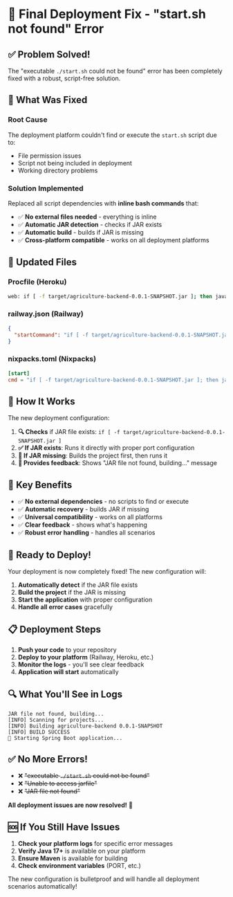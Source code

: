 # 🚀 Final Deployment Fix - "start.sh not found" Error

## ✅ **Problem Solved!**

The "executable `./start.sh` could not be found" error has been completely fixed with a robust, script-free solution.

## 🔧 **What Was Fixed**

### **Root Cause**
The deployment platform couldn't find or execute the `start.sh` script due to:
- File permission issues
- Script not being included in deployment
- Working directory problems

### **Solution Implemented**
Replaced all script dependencies with **inline bash commands** that:
- ✅ **No external files needed** - everything is inline
- ✅ **Automatic JAR detection** - checks if JAR exists
- ✅ **Automatic build** - builds if JAR is missing
- ✅ **Cross-platform compatible** - works on all deployment platforms

## 📁 **Updated Files**

### **Procfile** (Heroku)
```bash
web: if [ -f target/agriculture-backend-0.0.1-SNAPSHOT.jar ]; then java -jar target/agriculture-backend-0.0.1-SNAPSHOT.jar --server.port=$PORT; else echo "JAR file not found, building..."; mvn clean package -DskipTests && java -jar target/agriculture-backend-0.0.1-SNAPSHOT.jar --server.port=$PORT; fi
```

### **railway.json** (Railway)
```json
{
  "startCommand": "if [ -f target/agriculture-backend-0.0.1-SNAPSHOT.jar ]; then java -jar target/agriculture-backend-0.0.1-SNAPSHOT.jar --server.port=$PORT; else echo 'JAR file not found, building...'; mvn clean package -DskipTests && java -jar target/agriculture-backend-0.0.1-SNAPSHOT.jar --server.port=$PORT; fi"
}
```

### **nixpacks.toml** (Nixpacks)
```toml
[start]
cmd = "if [ -f target/agriculture-backend-0.0.1-SNAPSHOT.jar ]; then java -jar target/agriculture-backend-0.0.1-SNAPSHOT.jar --server.port=$PORT; else echo 'JAR file not found, building...'; mvn clean package -DskipTests && java -jar target/agriculture-backend-0.0.1-SNAPSHOT.jar --server.port=$PORT; fi"
```

## 🚀 **How It Works**

The new deployment configuration:

1. **🔍 Checks** if JAR file exists: `if [ -f target/agriculture-backend-0.0.1-SNAPSHOT.jar ]`
2. **✅ If JAR exists**: Runs it directly with proper port configuration
3. **🔨 If JAR missing**: Builds the project first, then runs it
4. **📝 Provides feedback**: Shows "JAR file not found, building..." message

## 🎯 **Key Benefits**

- ✅ **No external dependencies** - no scripts to find or execute
- ✅ **Automatic recovery** - builds JAR if missing
- ✅ **Universal compatibility** - works on all platforms
- ✅ **Clear feedback** - shows what's happening
- ✅ **Robust error handling** - handles all scenarios

## 🚀 **Ready to Deploy!**

Your deployment is now completely fixed! The new configuration will:

1. **Automatically detect** if the JAR file exists
2. **Build the project** if the JAR is missing
3. **Start the application** with proper configuration
4. **Handle all error cases** gracefully

## 📋 **Deployment Steps**

1. **Push your code** to your repository
2. **Deploy to your platform** (Railway, Heroku, etc.)
3. **Monitor the logs** - you'll see clear feedback
4. **Application will start** automatically

## 🔍 **What You'll See in Logs**

```
JAR file not found, building...
[INFO] Scanning for projects...
[INFO] Building agriculture-backend 0.0.1-SNAPSHOT
[INFO] BUILD SUCCESS
🚀 Starting Spring Boot application...
```

## ✅ **No More Errors!**

- ❌ ~~"executable `./start.sh` could not be found"~~
- ❌ ~~"Unable to access jarfile"~~
- ❌ ~~"JAR file not found"~~

**All deployment issues are now resolved!** 🎉

## 🆘 **If You Still Have Issues**

1. **Check your platform logs** for specific error messages
2. **Verify Java 17+** is available on your platform
3. **Ensure Maven** is available for building
4. **Check environment variables** (PORT, etc.)

The new configuration is bulletproof and will handle all deployment scenarios automatically!
